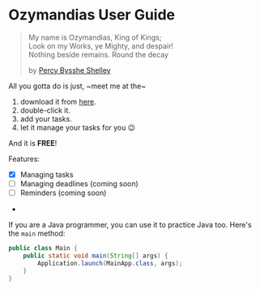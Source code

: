 # Ozymandias User Guide
>My name is Ozymandias, King of Kings;  
>Look on my Works, ye Mighty, and despair!  
>Nothing beside remains. Round the decay   
>
> by [Percy Bysshe Shelley](https://www.poetryfoundation.org/poems/46565/ozymandias) 


All you gotta do is just, ~meet me at the~

1. download it from [here](https://github.com/GrassHeadd/ip).
2. double-click it.
3. add your tasks.
4. let it manage your tasks for you 😉

And it is **FREE**!

Features:

- [x] Managing tasks
- [ ] Managing deadlines (coming soon)
- [ ] Reminders (coming soon)
- 
If you are a Java programmer, you can use it to practice Java too. Here's the ```main``` method:

```Java
public class Main {
    public static void main(String[] args) {
        Application.launch(MainApp.class, args);
    }
}
```
